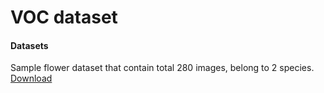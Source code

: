 VOC dataset
====================================

#### Datasets

Sample flower dataset that contain total 280 images, belong to 2 species.
    [Download](https://drive.google.com/open?id=1VJG28h-3p2cy5q-TR8BS3R7Ps19Ht8jy)
